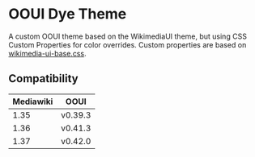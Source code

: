 # OOUI Dye Theme

A custom OOUI theme based on the WikimediaUI theme, but using CSS Custom Properties for color overrides.
Custom properties are based on [wikimedia-ui-base.css].

[wikimedia-ui-base.css]: https://gerrit.wikimedia.org/r/plugins/gitiles/wikimedia-ui-base/+/refs/heads/master/wikimedia-ui-base.css

## Compatibility
| Mediawiki | OOUI    |
|-----------|---------|
| 1.35      | v0.39.3 |
| 1.36      | v0.41.3 |
| 1.37      | v0.42.0 |
